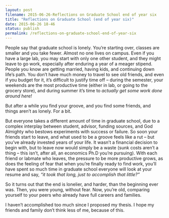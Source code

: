 ```yaml
---
layout: post
filename: 2015-06-26-Reflections on Graduate School end of year six
title: "Reflections on Graduate School (end of year six)"
date: 2015-06-26 18-46
status: publish
permalink: /reflections-on-graduate-school-end-of-year-six
---
```

People say that graduate school is lonely. You’re starting over, classes are smaller and you take fewer. Almost no one lives on campus. Even if you have a large lab, you may start with only one other student, and they might leave to go work, especially after enduring a year of a meager stipend. People you know are getting married, having kids, and continuing down life’s path. You don’t have much money to travel to see old friends, and even if you budget for it, it’s difficult to justify time off – during the semester, your weekends are the most productive time (either in lab, or going to the grocery store), and during summer it’s time to <i>actually get some work done around here!</i>

But after a while you find your groove, and you find some friends, and things aren’t as lonely. For a bit.

But everyone takes a different amount of time in graduate school, due to a complex interplay between student, advisor, funding sources, and God Almighty who bestows experiments with success or failure. So soon your friends start to leave, and what used to be a groove feels like a rut – but you’ve already invested years of your life. It wasn’t a financial decision to begin with, but to leave now would simply be a waste (sunk costs aren’t a thing – this isn’t, after all, an economics Ph.D you’re pursuing). With each friend or labmate who leaves, the pressure to be more productive grows, as does the feeling of fear that when you’re finally ready to find work, you’ll have spent so much time in graduate school everyone will look at your resume and say, <i>“it took that long, just to accomplish that little?”</i>

So it turns out that the end is lonelier, and harder, than the beginning ever was. Then, you were young, without fear. Now, you’re old, comparing yourself to your peers who already have full careers and families.

I haven’t accomplished too much since I proposed my thesis. I hope my friends and family don’t think less of me, because of this.